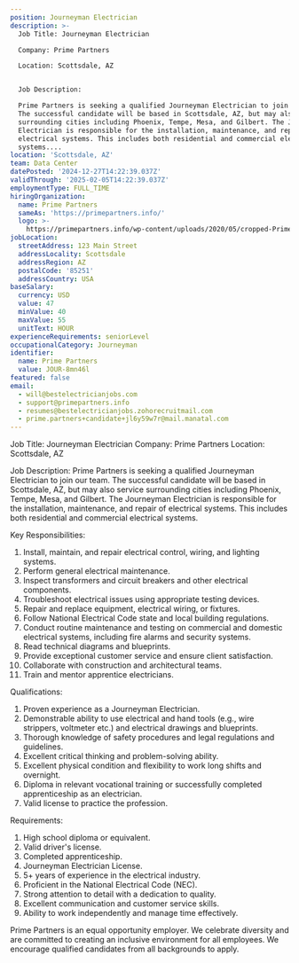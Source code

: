 ```yaml
---
position: Journeyman Electrician
description: >-
  Job Title: Journeyman Electrician

  Company: Prime Partners

  Location: Scottsdale, AZ 


  Job Description:

  Prime Partners is seeking a qualified Journeyman Electrician to join our team.
  The successful candidate will be based in Scottsdale, AZ, but may also service
  surrounding cities including Phoenix, Tempe, Mesa, and Gilbert. The Journeyman
  Electrician is responsible for the installation, maintenance, and repair of
  electrical systems. This includes both residential and commercial electrical
  systems....
location: 'Scottsdale, AZ'
team: Data Center
datePosted: '2024-12-27T14:22:39.037Z'
validThrough: '2025-02-05T14:22:39.037Z'
employmentType: FULL_TIME
hiringOrganization:
  name: Prime Partners
  sameAs: 'https://primepartners.info/'
  logo: >-
    https://primepartners.info/wp-content/uploads/2020/05/cropped-Prime-Partners-Logo-NO-BG-1-1.png
jobLocation:
  streetAddress: 123 Main Street
  addressLocality: Scottsdale
  addressRegion: AZ
  postalCode: '85251'
  addressCountry: USA
baseSalary:
  currency: USD
  value: 47
  minValue: 40
  maxValue: 55
  unitText: HOUR
experienceRequirements: seniorLevel
occupationalCategory: Journeyman
identifier:
  name: Prime Partners
  value: JOUR-8mn46l
featured: false
email:
  - will@bestelectricianjobs.com
  - support@primepartners.info
  - resumes@bestelectricianjobs.zohorecruitmail.com
  - prime.partners+candidate+jl6y59w7r@mail.manatal.com
---
```




Job Title: Journeyman Electrician
Company: Prime Partners
Location: Scottsdale, AZ 

Job Description:
Prime Partners is seeking a qualified Journeyman Electrician to join our team. The successful candidate will be based in Scottsdale, AZ, but may also service surrounding cities including Phoenix, Tempe, Mesa, and Gilbert. The Journeyman Electrician is responsible for the installation, maintenance, and repair of electrical systems. This includes both residential and commercial electrical systems.

Key Responsibilities:

1. Install, maintain, and repair electrical control, wiring, and lighting systems.
2. Perform general electrical maintenance.
3. Inspect transformers and circuit breakers and other electrical components.
4. Troubleshoot electrical issues using appropriate testing devices.
5. Repair and replace equipment, electrical wiring, or fixtures.
6. Follow National Electrical Code state and local building regulations.
7. Conduct routine maintenance and testing on commercial and domestic electrical systems, including fire alarms and security systems.
8. Read technical diagrams and blueprints.
9. Provide exceptional customer service and ensure client satisfaction.
10. Collaborate with construction and architectural teams.
11. Train and mentor apprentice electricians.

Qualifications:

1. Proven experience as a Journeyman Electrician.
2. Demonstrable ability to use electrical and hand tools (e.g., wire strippers, voltmeter etc.) and electrical drawings and blueprints.
3. Thorough knowledge of safety procedures and legal regulations and guidelines.
4. Excellent critical thinking and problem-solving ability.
5. Excellent physical condition and flexibility to work long shifts and overnight.
6. Diploma in relevant vocational training or successfully completed apprenticeship as an electrician.
7. Valid license to practice the profession.

Requirements:

1. High school diploma or equivalent.
2. Valid driver's license.
3. Completed apprenticeship.
4. Journeyman Electrician License.
5. 5+ years of experience in the electrical industry.
6. Proficient in the National Electrical Code (NEC).
7. Strong attention to detail with a dedication to quality.
8. Excellent communication and customer service skills.
9. Ability to work independently and manage time effectively.

Prime Partners is an equal opportunity employer. We celebrate diversity and are committed to creating an inclusive environment for all employees. We encourage qualified candidates from all backgrounds to apply.
